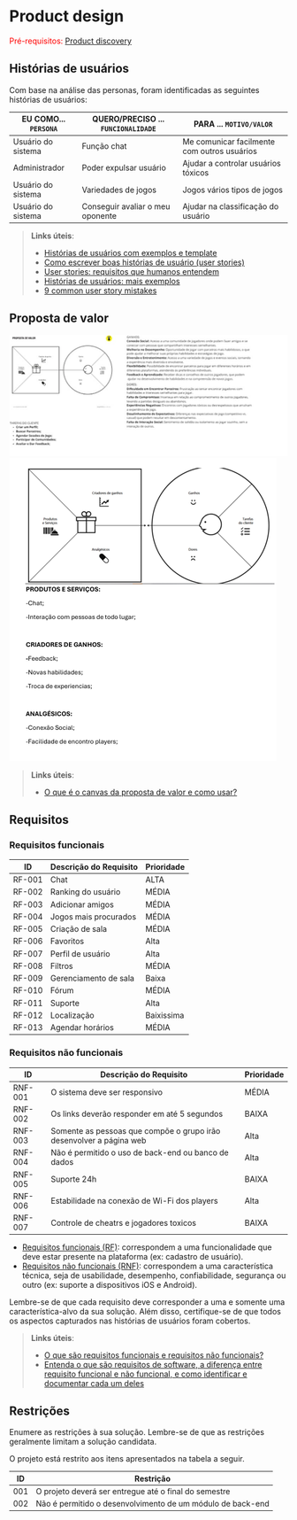 # Product design

<span style="color:red">Pré-requisitos: <a href="02-Product-discovery.md"> Product discovery</a></span>



## Histórias de usuários

Com base na análise das personas, foram identificadas as seguintes histórias de usuários:

|EU COMO... `PERSONA`| QUERO/PRECISO ... `FUNCIONALIDADE` |PARA ... `MOTIVO/VALOR`                 |
|--------------------|------------------------------------|----------------------------------------|
|Usuário do sistema  | Função chat          | Me comunicar facilmente com outros usuários      |
|Administrador       | Poder expulsar usuário    | Ajudar a controlar usuários tóxicos |
|Usuário do sistema       | Variedades de jogos    | Jogos vários tipos de jogos |
|Usuário do sistema     | Conseguir avaliar o meu oponente    | Ajudar na classificação do usuário |

> **Links úteis**:
> - [Histórias de usuários com exemplos e template](https://www.atlassian.com/br/agile/project-management/user-stories)
> - [Como escrever boas histórias de usuário (user stories)](https://medium.com/vertice/como-escrever-boas-users-stories-hist%C3%B3rias-de-usu%C3%A1rios-b29c75043fac)
> - [User stories: requisitos que humanos entendem](https://www.luiztools.com.br/post/user-stories-descricao-de-requisitos-que-humanos-entendem/)
> - [Histórias de usuários: mais exemplos](https://www.reqview.com/doc/user-stories-example.html)
> - [9 common user story mistakes](https://airfocus.com/blog/user-story-mistakes/)


## Proposta de valor


![Exemplo de proposta de valor](images/PV01.png)
![Exemplo de proposta de valor](images/pv02.png)


> **Links úteis**:
> - [O que é o canvas da proposta de valor e como usar?](https://www.youtube.com/watch?v=Iqb-8Q_eiiA)

## Requisitos


### Requisitos funcionais

| ID     | Descrição do Requisito                                   | Prioridade |
| ------ | ---------------------------------------------------------- | ---------- |
| RF-001 |Chat | ALTA       |
| RF-002 |Ranking do usuário | MÉDIA     |
| RF-003 |Adicionar amigos | MÉDIA     |
| RF-004 |Jogos mais procurados | MÉDIA     |
| RF-005 |Criação de sala | MÉDIA     |
| RF-006 |Favoritos | Alta     |
| RF-007 |Perfil de usuário | Alta     |
| RF-008 | Filtros | MÉDIA     |
| RF-009 | Gerenciamento de sala | Baixa     |
| RF-010 | Fórum | MÉDIA     |
| RF-011 | Suporte | Alta     |
| RF-012 | Localização | Baixissima    |
| RF-013 |Agendar horários | MÉDIA     |


### Requisitos não funcionais

| ID      | Descrição do Requisito                                                              | Prioridade |
| ------- | ------------------------------------------------------------------------------------- | ---------- |
| RNF-001 | O sistema deve ser responsivo  | MÉDIA     |
| RNF-002 | Os links deverão responder em até 5 segundos         | BAIXA      |
| RNF-003 | Somente as pessoas que compõe o grupo irão desenvolver a página web        | Alta      |
| RNF-004 | Não é permitido o uso de back-end ou banco de dados        | Alta     |
| RNF-005 | Suporte 24h         | BAIXA      |
| RNF-006 | Estabilidade na conexão de Wi-Fi dos players        | Alta     |
| RNF-007 | Controle de cheatrs e jogadores toxicos      | BAIXA      |

- [Requisitos funcionais
 (RF)](https://pt.wikipedia.org/wiki/Requisito_funcional):
 correspondem a uma funcionalidade que deve estar presente na
  plataforma (ex: cadastro de usuário).
- [Requisitos não funcionais
  (RNF)](https://pt.wikipedia.org/wiki/Requisito_n%C3%A3o_funcional):
  correspondem a uma característica técnica, seja de usabilidade,
  desempenho, confiabilidade, segurança ou outro (ex: suporte a
  dispositivos iOS e Android).

Lembre-se de que cada requisito deve corresponder a uma e somente uma característica-alvo da sua solução. Além disso, certifique-se de que todos os aspectos capturados nas histórias de usuários foram cobertos.

> **Links úteis**:
> - [O que são requisitos funcionais e requisitos não funcionais?](https://codificar.com.br/requisitos-funcionais-nao-funcionais/)
> - [Entenda o que são requisitos de software, a diferença entre requisito funcional e não funcional, e como identificar e documentar cada um deles](https://analisederequisitos.com.br/requisitos-funcionais-e-requisitos-nao-funcionais-o-que-sao/)


## Restrições

Enumere as restrições à sua solução. Lembre-se de que as restrições geralmente limitam a solução candidata.

O projeto está restrito aos itens apresentados na tabela a seguir.

|ID| Restrição                                             |
|--|-------------------------------------------------------|
|001| O projeto deverá ser entregue até o final do semestre  |
|002| Não é permitido o desenvolvimento de um módulo de back-end  |
